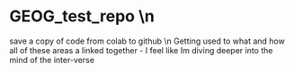 # GEOG_test_repo \n
save a copy of code from colab to github \n
Getting used to what and how all of these areas a linked together - I feel like Im diving deeper into the mind of the inter-verse
